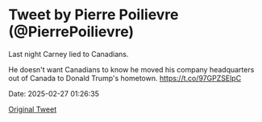 # Tweet by Pierre Poilievre (@PierrePoilievre)

Last night Carney lied to Canadians. 

He doesn't want Canadians to know he moved his company headquarters out of Canada to Donald Trump's hometown. https://t.co/97GPZSElpC

Date: 2025-02-27 01:26:35

[Original Tweet](https://x.com/PierrePoilievre/status/1894922043889488339)

